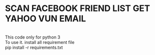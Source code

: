 <h1>SCAN FACEBOOK FRIEND LIST GET YAHOO VUN EMAIL</h1><br>
This code only for python 3<br>
To use it. install all requirement file<br>
pip install -r requirements.txt

